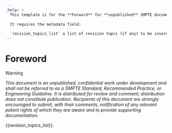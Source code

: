 ```yaml
---
_help: >
  This template is for the **Forward** for **unpublished** SMPTE documents.
  
  It requires the metadata field:
  
  `revision_topics_list` a list of revision topcs (if any) to be insereted as markdown text
---
```

# Foreword

Warning

_This document is an unpublished, confidential work under development and shall not be referred to as a SMPTE Standard, Recommended Practice, or Engineering Guideline. It is distributed for review and comment; distribution does not constitute publication. Recipients of this document are strongly encouraged to submit, with their comments, notification of any relevant patent rights of which they are aware and to provide supporting documentation._

{{revision_topics_list}}.
